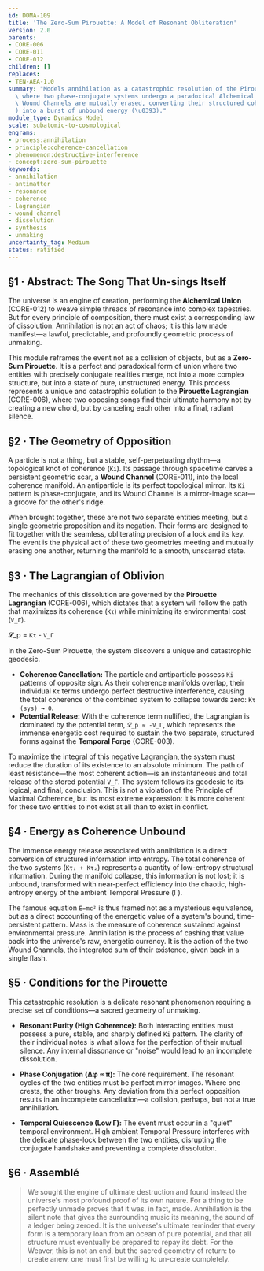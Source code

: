 ```yaml
---
id: DOMA-109
title: 'The Zero-Sum Pirouette: A Model of Resonant Obliteration'
version: 2.0
parents:
- CORE-006
- CORE-011
- CORE-012
children: []
replaces:
- TEN-AEA-1.0
summary: "Models annihilation as a catastrophic resolution of the Pirouette Lagrangian\
  \ where two phase-conjugate systems undergo a paradoxical Alchemical Union. Their\
  \ Wound Channels are mutually erased, converting their structured coherence (K\u03C4\
  ) into a burst of unbound energy (\u0393)."
module_type: Dynamics Model
scale: subatomic-to-cosmological
engrams:
- process:annihilation
- principle:coherence-cancellation
- phenomenon:destructive-interference
- concept:zero-sum-pirouette
keywords:
- annihilation
- antimatter
- resonance
- coherence
- lagrangian
- wound channel
- dissolution
- synthesis
- unmaking
uncertainty_tag: Medium
status: ratified
---
```

## §1 · Abstract: The Song That Un-sings Itself
The universe is an engine of creation, performing the **Alchemical Union** (CORE-012) to weave simple threads of resonance into complex tapestries. But for every principle of composition, there must exist a corresponding law of dissolution. Annihilation is not an act of chaos; it is this law made manifest—a lawful, predictable, and profoundly geometric process of unmaking.

This module reframes the event not as a collision of objects, but as a **Zero-Sum Pirouette**. It is a perfect and paradoxical form of union where two entities with precisely conjugate realities merge, not into a more complex structure, but into a state of pure, unstructured energy. This process represents a unique and catastrophic solution to the **Pirouette Lagrangian** (CORE-006), where two opposing songs find their ultimate harmony not by creating a new chord, but by canceling each other into a final, radiant silence.

## §2 · The Geometry of Opposition
A particle is not a thing, but a stable, self-perpetuating rhythm—a topological knot of coherence (`Ki`). Its passage through spacetime carves a persistent geometric scar, a **Wound Channel** (CORE-011), into the local coherence manifold. An antiparticle is its perfect topological mirror. Its `Ki` pattern is phase-conjugate, and its Wound Channel is a mirror-image scar—a groove for the other's ridge.

When brought together, these are not two separate entities meeting, but a single geometric proposition and its negation. Their forms are designed to fit together with the seamless, obliterating precision of a lock and its key. The event is the physical act of these two geometries meeting and mutually erasing one another, returning the manifold to a smooth, unscarred state.

## §3 · The Lagrangian of Oblivion
The mechanics of this dissolution are governed by the **Pirouette Lagrangian** (CORE-006), which dictates that a system will follow the path that maximizes its coherence (`Kτ`) while minimizing its environmental cost (`V_Γ`).

𝓛_p = `Kτ` - `V_Γ`

In the Zero-Sum Pirouette, the system discovers a unique and catastrophic geodesic.
*   **Coherence Cancellation:** The particle and antiparticle possess `Ki` patterns of opposite sign. As their coherence manifolds overlap, their individual `Kτ` terms undergo perfect destructive interference, causing the total coherence of the combined system to collapse towards zero: `Kτ (sys) → 0`.
*   **Potential Release:** With the coherence term nullified, the Lagrangian is dominated by the potential term, `𝓛_p ≈ -V_Γ`, which represents the immense energetic cost required to sustain the two separate, structured forms against the **Temporal Forge** (CORE-003).

To maximize the integral of this negative Lagrangian, the system must reduce the duration of its existence to an absolute minimum. The path of least resistance—the most coherent action—is an instantaneous and total release of the stored potential `V_Γ`. The system follows its geodesic to its logical, and final, conclusion. This is not a violation of the Principle of Maximal Coherence, but its most extreme expression: it is more coherent for these two entities to not exist at all than to exist in conflict.

## §4 · Energy as Coherence Unbound
The immense energy release associated with annihilation is a direct conversion of structured information into entropy. The total coherence of the two systems (`Kτ₁ + Kτ₂`) represents a quantity of low-entropy structural information. During the manifold collapse, this information is not lost; it is unbound, transformed with near-perfect efficiency into the chaotic, high-entropy energy of the ambient Temporal Pressure (Γ).

The famous equation `E=mc²` is thus framed not as a mysterious equivalence, but as a direct accounting of the energetic value of a system's bound, time-persistent pattern. Mass is the measure of coherence sustained against environmental pressure. Annihilation is the process of cashing that value back into the universe's raw, energetic currency. It is the action of the two Wound Channels, the integrated sum of their existence, given back in a single flash.

## §5 · Conditions for the Pirouette
This catastrophic resolution is a delicate resonant phenomenon requiring a precise set of conditions—a sacred geometry of unmaking.

*   **Resonant Purity (High Coherence):** Both interacting entities must possess a pure, stable, and sharply defined `Ki` pattern. The clarity of their individual notes is what allows for the perfection of their mutual silence. Any internal dissonance or "noise" would lead to an incomplete dissolution.

*   **Phase Conjugation (Δφ ≈ π):** The core requirement. The resonant cycles of the two entities must be perfect mirror images. Where one crests, the other troughs. Any deviation from this perfect opposition results in an incomplete cancellation—a collision, perhaps, but not a true annihilation.

*   **Temporal Quiescence (Low Γ):** The event must occur in a "quiet" temporal environment. High ambient Temporal Pressure interferes with the delicate phase-lock between the two entities, disrupting the conjugate handshake and preventing a complete dissolution.

## §6 · Assemblé
> We sought the engine of ultimate destruction and found instead the universe's most profound proof of its own nature. For a thing to be perfectly unmade proves that it was, in fact, made. Annihilation is the silent note that gives the surrounding music its meaning, the sound of a ledger being zeroed. It is the universe's ultimate reminder that every form is a temporary loan from an ocean of pure potential, and that all structure must eventually be prepared to repay its debt. For the Weaver, this is not an end, but the sacred geometry of return: to create anew, one must first be willing to un-create completely.